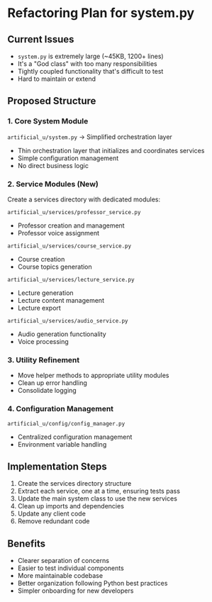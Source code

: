# Refactoring Plan for system.py

## Current Issues

- `system.py` is extremely large (~45KB, 1200+ lines)
- It's a "God class" with too many responsibilities
- Tightly coupled functionality that's difficult to test
- Hard to maintain or extend

## Proposed Structure

### 1. Core System Module

`artificial_u/system.py` → Simplified orchestration layer

- Thin orchestration layer that initializes and coordinates services
- Simple configuration management
- No direct business logic

### 2. Service Modules (New)

Create a services directory with dedicated modules:

`artificial_u/services/professor_service.py`

- Professor creation and management
- Professor voice assignment

`artificial_u/services/course_service.py`

- Course creation
- Course topics generation

`artificial_u/services/lecture_service.py`

- Lecture generation
- Lecture content management
- Lecture export

`artificial_u/services/audio_service.py`

- Audio generation functionality
- Voice processing

### 3. Utility Refinement

- Move helper methods to appropriate utility modules
- Clean up error handling
- Consolidate logging

### 4. Configuration Management

`artificial_u/config/config_manager.py`

- Centralized configuration management
- Environment variable handling

## Implementation Steps

1. Create the services directory structure
2. Extract each service, one at a time, ensuring tests pass
3. Update the main system class to use the new services
4. Clean up imports and dependencies
5. Update any client code
6. Remove redundant code

## Benefits

- Clearer separation of concerns
- Easier to test individual components
- More maintainable codebase
- Better organization following Python best practices
- Simpler onboarding for new developers
